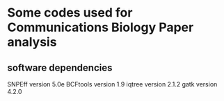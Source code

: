 # Some codes used for Communications Biology Paper analysis


## software dependencies
SNPEff version 5.0e
BCFtools version 1.9
iqtree version 2.1.2
gatk  version 4.2.0






